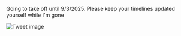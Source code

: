 Going to take off until 9/3/2025. Please keep your timelines updated yourself while I'm gone


![Tweet image](/asset/crosspoast/Gy933Q7boAANwz1.jpg)

